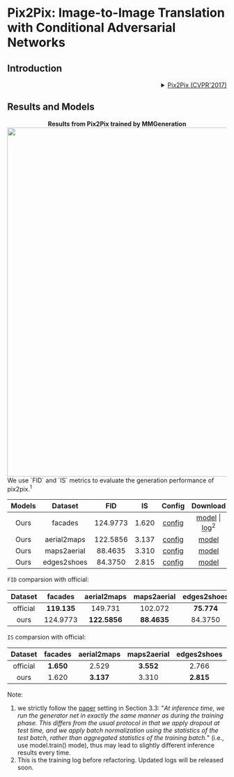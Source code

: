 # Pix2Pix: Image-to-Image Translation with Conditional Adversarial Networks

## Introduction

<!-- [ALGORITHM] -->

<details>
<summary align="right"><a href="https://openaccess.thecvf.com/content_cvpr_2017/html/Isola_Image-To-Image_Translation_With_CVPR_2017_paper.html">Pix2Pix (CVPR'2017)</a></summary>

```bibtex
@inproceedings{isola2017image,
  title={Image-to-image translation with conditional adversarial networks},
  author={Isola, Phillip and Zhu, Jun-Yan and Zhou, Tinghui and Efros, Alexei A},
  booktitle={Proceedings of the IEEE conference on computer vision and pattern recognition},
  pages={1125--1134},
  year={2017},
  url={https://openaccess.thecvf.com/content_cvpr_2017/html/Isola_Image-To-Image_Translation_With_CVPR_2017_paper.html},
}
```
</details>

## Results and Models
<div align="center">
  <b> Results from Pix2Pix trained by MMGeneration</b>
  <br/>
  <img src="https://user-images.githubusercontent.com/22982797/114269080-4ff0ec00-9a37-11eb-92c4-1525864e0307.PNG" width="800"/>
</div>
We use `FID` and `IS` metrics to evaluate the generation performance of pix2pix.<sup>1</sup>

| Models |   Dataset   |   FID    |  IS   |                                                                     Config                                                                      |                                                                                                                     Download                                                                                                                     |
| :----: | :---------: | :------: | :---: | :---------------------------------------------------------------------------------------------------------------------------------------------: | :----------------------------------------------------------------------------------------------------------------------------------------------------------------------------------------------------------------------------------------------: |
|  Ours  |   facades   | 124.9773 | 1.620 |           [config](https://github.com/open-mmlab/mmgeneration/tree/master/configs/pix2pix/pix2pix_vanilla_unet_bn_1x1_80k_facades.py)           |                [model](https://download.openmmlab.com/mmgen/pix2pix/refactor/pix2pix_vanilla_unet_bn_1x1_80k_facades_20210902_170442-c0958d50.pth?versionId=CAEQMhiBgICb8fTj3RciIGU2NmViM2QyYzJkODQ0MDBhYTFhMGE2YzNmMTA0ODk3)   \| [log](https://download.openmmlab.com/mmgen/pix2pix/pix2pix_vanilla_unet_bn_1x1_80k_facades_20210317_172625.log.json)<sup>2</sup>
|  Ours  | aerial2maps | 122.5856 | 3.137 |        [config](https://github.com/open-mmlab/mmgeneration/tree/master/configs/pix2pix/pix2pix_vanilla_unet_bn_1x1_220k_aerial2maps.py)         |          [model](https://download.openmmlab.com/mmgen/pix2pix/refactor/pix2pix_vanilla_unet_bn_a2b_1x1_219200_maps_convert-bgr_20210902_170729-59a31517.pth?versionId=CAEQMhiBgICH9vTj3RciIDdiNGRmYTNlZjhlMjQ0ODc4OTJiOGEzMjY0YTJlZmQ5)          |
|  Ours  | maps2aerial | 88.4635  | 3.310 |        [config](https://github.com/open-mmlab/mmgeneration/tree/master/configs/pix2pix/pix2pix_vanilla_unet_bn_1x1_220k_maps2aerial.py)         |          [model](https://download.openmmlab.com/mmgen/pix2pix/refactor/pix2pix_vanilla_unet_bn_b2a_1x1_219200_maps_convert-bgr_20210902_170814-6d2eac4a.pth?versionId=CAEQMhiBgMC08PTj3RciIGE4ODVkZWU0MTYyMTQ0MWJhZjE0YThmY2M2NDJmZjNi)          |
|  Ours  | edges2shoes | 84.3750  | 2.815 | [config](https://github.com/open-mmlab/mmgeneration/tree/master/configs/pix2pix/pix2pix_vanilla_unet_bn_wo_jitter_flip_1x4_190k_edges2shoes.py) | [model](https://download.openmmlab.com/mmgen/pix2pix/refactor/pix2pix_vanilla_unet_bn_wo_jitter_flip_1x4_186840_edges2shoes_convert-bgr_20210902_170902-0c828552.pth?versionId=CAEQMhiBgIC57vTj3RciIGZlNmQ4ZDJhN2E1MDQ5ZmJiOWJmYTY5MDg1ZTc0N2Vi) |


`FID` comparsion with official:

| Dataset  |   facades   | aerial2maps  | maps2aerial | edges2shoes |   average    |
| :------: | :---------: | :----------: | :---------: | :---------: | :----------: |
| official | **119.135** |   149.731    |   102.072   | **75.774**  |   111.678    |
|   ours   |  124.9773   | **122.5856** | **88.4635** |   84.3750   | **105.1003** |

`IS` comparsion with official:

| Dataset  |  facades  | aerial2maps | maps2aerial | edges2shoes |  average   |
| :------: | :-------: | :---------: | :---------: | :---------: | :--------: |
| official | **1.650** |    2.529    |  **3.552**  |    2.766    |   2.624    |
|   ours   |   1.620   |  **3.137**  |    3.310    |  **2.815**  | **2.7205** |

Note:
1. we strictly follow the [paper](http://openaccess.thecvf.com/content_cvpr_2017/papers/Isola_Image-To-Image_Translation_With_CVPR_2017_paper.pdf) setting in Section 3.3: "*At inference time, we run the generator net in exactly
the same manner as during the training phase. This differs
from the usual protocol in that we apply dropout at test time,
and we apply batch normalization using the statistics of
the test batch, rather than aggregated statistics of the training batch.*" (i.e., use model.train() mode), thus may lead to slightly different inference results every time.
2. This is the training log before refactoring. Updated logs will be released soon.

